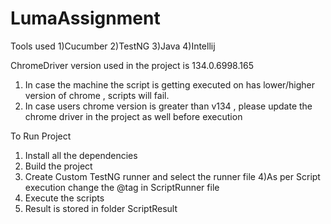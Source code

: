 # LumaAssignment

Tools used
1)Cucumber
2)TestNG
3)Java
4)Intellij

ChromeDriver version used in the  project is 134.0.6998.165 
1) In case the machine the script is getting executed on has lower/higher version of chrome , 
   scripts will fail.
2) In case users chrome version is greater than v134 , please update the chrome driver in the project as well before execution

To Run Project
1) Install all the dependencies
2) Build the project
3) Create Custom TestNG runner and select the runner file 
4)As per Script execution change the @tag in ScriptRunner file
5) Execute the scripts
6) Result is stored in folder ScriptResult
